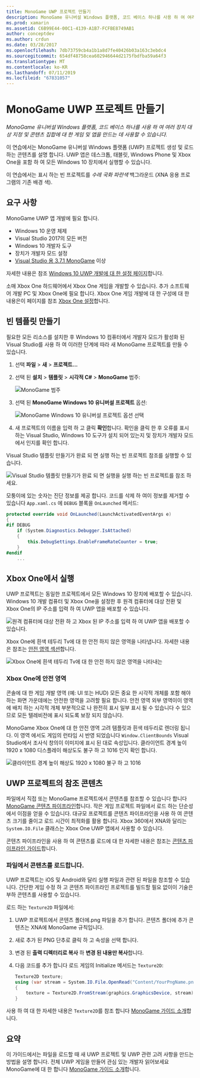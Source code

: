 ```yaml
---
title: MonoGame UWP 프로젝트 만들기
description: MonoGame 유니버설 Windows 플랫폼, 코드 베이스 하나를 사용 하 여 여러 장치 대상 지정 및 콘텐츠 집합에 대 한 게임 및 앱을 만드는 데 사용할 수 있습니다.
ms.prod: xamarin
ms.assetid: C6B99E44-00C1-4139-A1B7-FCFBE8749AB1
author: conceptdev
ms.author: crdun
ms.date: 03/28/2017
ms.openlocfilehash: 7db73759cb4a1b1a8d7fe40426b03a163c3ebdc4
ms.sourcegitcommit: 654df48758cea602946644d2175fbdfba59a64f3
ms.translationtype: MT
ms.contentlocale: ko-KR
ms.lasthandoff: 07/11/2019
ms.locfileid: "67831057"
---
```

# <a name="creating-a-monogame-uwp-project"></a>MonoGame UWP 프로젝트 만들기

_MonoGame 유니버설 Windows 플랫폼, 코드 베이스 하나를 사용 하 여 여러 장치 대상 지정 및 콘텐츠 집합에 대 한 게임 및 앱을 만드는 데 사용할 수 있습니다._

이 연습에서는 MonoGame 유니버설 Windows 플랫폼 (UWP) 프로젝트 생성 및 로드 하는 콘텐츠를 설명 합니다. UWP 앱은 데스크톱, 태블릿, Windows Phone 및 Xbox One을 포함 하 여 모든 Windows 10 장치에서 실행할 수 있습니다.

이 연습에서는 표시 하는 빈 프로젝트를 *수레 국화 파란색* 백그라운드 (XNA 응용 프로그램의 기존 배경 색).

## <a name="requirements"></a>요구 사항

MonoGame UWP 앱 개발에 필요 합니다.

- Windows 10 운영 체제
- Visual Studio 2017의 모든 버전
- Windows 10 개발자 도구
- 장치가 개발자 모드 설정
- [Visual Studio 용 3.7.1 MonoGame](http://community.monogame.net/t/monogame-3-7-1-release/11173) 이상

자세한 내용은 참조 [Windows 10 UWP 개발에 대 한 설정 페이지](https://msdn.microsoft.com/windows/uwp/get-started/get-set-up)합니다.

소매 Xbox One 하드웨어에서 Xbox One 게임을 개발할 수 있습니다. 추가 소프트웨어 개발 PC 및 Xbox One에 필요 합니다. Xbox One 게임 개발에 대 한 구성에 대 한 내용은이 페이지를 참조 [Xbox One 설정](https://msdn.microsoft.com/windows/uwp/xbox-apps/index)합니다.

## <a name="creating-an-empty-template"></a>빈 템플릿 만들기

필요한 모든 리소스를 설치한 후 Windows 10 컴퓨터에서 개발자 모드가 활성화 된 Visual Studio를 사용 하 여 이러한 단계에 따라 새 MonoGame 프로젝트를 만들 수 있습니다.

1. 선택 **파일** > **새** > **프로젝트...**
1. 선택 된 **설치** > **템플릿** > **시각적 C#**   >  **MonoGame** 범주:

    ![](uwp-images/image1.png "MonoGame 범주")

1. 선택 된 **MonoGame Windows 10 유니버설 프로젝트** 옵션:

    ![](uwp-images/image2.png "MonoGame Windows 10 유니버설 프로젝트 옵션 선택")

1. 새 프로젝트의 이름을 입력 하 고 클릭 **확인**합니다.
확인을 클릭 한 후 오류를 표시 하는 Visual Studio, Windows 10 도구가 설치 되어 있는지 및 장치가 개발자 모드에서 인지를 확인 합니다.

Visual Studio 템플릿 만들기가 완료 되 면 실행 하는 빈 프로젝트 참조를 실행할 수 있습니다.

![](uwp-images/image3.png "Visual Studio 템플릿 만들기가 완료 되 면 실행을 실행 하는 빈 프로젝트를 참조 하세요.")

모퉁이에 있는 숫자는 진단 정보를 제공 합니다. 코드를 삭제 하 여이 정보를 제거할 수 있습니다 `App.xaml.cs` 에 `DEBUG` 블록을 `OnLaunched` 메서드:


```csharp
protected override void OnLaunched(LaunchActivatedEventArgs e)
{
#if DEBUG
    if (System.Diagnostics.Debugger.IsAttached)
    {
        this.DebugSettings.EnableFrameRateCounter = true;
    }
#endif
    ...
```

## <a name="running-on-xbox-one"></a>Xbox One에서 실행

UWP 프로젝트는 동일한 프로젝트에서 모든 Windows 10 장치에 배포할 수 있습니다. Windows 10 개발 컴퓨터 및 Xbox One을 설정한 후 원격 컴퓨터에 대상 전환 및 Xbox One의 IP 주소를 입력 하 여 UWP 앱을 배포할 수 있습니다.

![](uwp-images/remote.png "원격 컴퓨터에 대상 전환 하 고 Xbox 된 IP 주소를 입력 하 여 UWP 앱을 배포할 수 있습니다.")

Xbox One에 흰색 테두리 Tv에 대 한 안전 하지 않은 영역을 나타냅니다. 자세한 내용은 참조는 [안전 영역 섹션](#safe-area-on-xbox-one)합니다.

![](uwp-images/safearea.png "Xbox One에 흰색 테두리 Tv에 대 한 안전 하지 않은 영역을 나타내는")

### <a name="safe-area-on-xbox-one"></a>Xbox One에 안전 영역

콘솔에 대 한 게임 개발 영역 (예: UI 또는 HUD) 모든 중요 한 시각적 개체를 포함 해야 하는 화면 가운데에는 안전한 영역을 고려할 필요 합니다. 안전 영역 외부 영역이이 영역에 배치 하는 시각적 개체 부분적으로 나 완전히 표시 일부 표시 될 수 있습니다 수 있으므로 모든 텔레비전에 표시 되도록 보장 되지 않습니다.

MonoGame Xbox One에 대 한 안전 영역 고려 템플릿과 흰색 테두리로 렌더링 됩니다. 이 영역 에서도 게임의 런타임 시 반영 되었습니다 `Window.ClientBounds` Visual Studio에서 조사식 창의이 이미지에 표시 된 대로 속성입니다. 클라이언트 경계 높이 1920 x 1080 디스플레이 해상도도 불구 하 고 1016 인지 확인 합니다.

![](uwp-images/clientbounds.png "클라이언트 경계 높이 해상도 1920 x 1080 불구 하 고 1016")

## <a name="referencing-content-in-uwp-projects"></a>UWP 프로젝트의 참조 콘텐츠

파일에서 직접 또는 MonoGame 프로젝트에서 콘텐츠를 참조할 수 있습니다 합니다 [MonoGame 콘텐츠 파이프라인](https://github.com/xamarin/docs-archive/blob/master/Docs/CocosSharp/content-pipeline/introduction.md)합니다. 작은 게임 프로젝트 파일에서 로드 하는 단순성에서 이점을 얻을 수 있습니다. 대규모 프로젝트를 콘텐츠 파이프라인을 사용 하 여 콘텐츠 크기를 줄이고 로드 시간이 최적화를 활용 합니다. Xbox 360에서 XNA와 달리는 `System.IO.File` 클래스는 Xbox One UWP 앱에서 사용할 수 있습니다.

콘텐츠 파이프라인을 사용 하 여 콘텐츠를 로드에 대 한 자세한 내용은 참조는 [콘텐츠 파이프라인 가이드](https://github.com/xamarin/docs-archive/blob/master/Docs/CocosSharp/content-pipeline/introduction.md)합니다.

### <a name="loading-content-from-file"></a>파일에서 콘텐츠를 로드합니다.

UWP 프로젝트는 iOS 및 Android와 달리 실행 파일과 관련 된 파일을 참조할 수 있습니다. 간단한 게임 수정 하 고 콘텐츠 파이프라인 프로젝트를 빌드할 필요 없이이 기술은 부하 콘텐츠를 사용할 수 있습니다.

로드 하는 `Texture2D` 파일에서:

1. UWP 프로젝트에서 콘텐츠 폴더에.png 파일을 추가 합니다. 콘텐츠 폴더에 추가 콘텐츠는 XNA에 MonoGame 규칙입니다.
1. 새로 추가 된 PNG 단추로 클릭 하 고 속성을 선택 합니다.
1. 변경 된 **출력 디렉터리로 복사** 하 **변경 된 내용만 복사**합니다.
1. 다음 코드를 추가 합니다 로드 게임의 Initialize 메서드는 `Texture2D`:

    ```csharp
    Texture2D texture;
    using (var stream = System.IO.File.OpenRead("Content/YourPngName.png"))
    {
        texture = Texture2D.FromStream(graphics.GraphicsDevice, stream);
    }
    ```

사용 하 여 대 한 자세한 내용은 `Texture2D`를 참조 합니다 [MonoGame 가이드 소개](~/graphics-games/monogame/introduction/index.md)합니다.

## <a name="summary"></a>요약

이 가이드에서는 파일을 로드할 때 새 UWP 프로젝트 및 UWP 관련 고려 사항을 만드는 방법을 설명 합니다. 전체 UWP 게임을 만들어 관심 있는 개발자 읽어보세요 MonoGame에 대 한 합니다 [MonoGame 가이드 소개](~/graphics-games/monogame/introduction/index.md)합니다.
